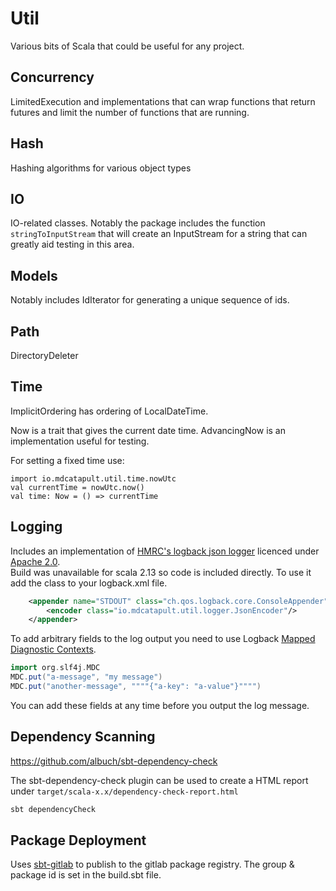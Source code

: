 # Util

Various bits of Scala that could be useful for any project.

## Concurrency
LimitedExecution and implementations that can wrap functions that return futures and limit the number of
functions that are running.

## Hash
Hashing algorithms for various object types

## IO
IO-related classes.  Notably the package includes the function `stringToInputStream` that will create an InputStream
for a string that can greatly aid testing in this area.

## Models
Notably includes IdIterator for generating a unique sequence of ids.

## Path
DirectoryDeleter

## Time
ImplicitOrdering has ordering of LocalDateTime.

Now is a trait that gives the current date time.  AdvancingNow is an implementation useful for testing.

For setting a fixed time use:
```
import io.mdcatapult.util.time.nowUtc
val currentTime = nowUtc.now()
val time: Now = () => currentTime
```

## Logging
Includes an implementation of [HMRC's logback json logger](https://github.com/hmrc/logback-json-logger) licenced under [Apache 2.0](https://www.apache.org/licenses/LICENSE-2.0).  
Build was unavailable for scala 2.13 so code is included directly. To use it add the class to your logback.xml file.
```xml
    <appender name="STDOUT" class="ch.qos.logback.core.ConsoleAppender">
        <encoder class="io.mdcatapult.util.logger.JsonEncoder"/>
    </appender>
```
To add arbitrary fields to the log output you need to use Logback [Mapped Diagnostic Contexts](http://logback.qos.ch/manual/mdc.html).
```scala
import org.slf4j.MDC
MDC.put("a-message", "my message")
MDC.put("another-message", """"{"a-key": "a-value"}"""")
```
You can add these fields at any time before you output the log message.

## Dependency Scanning

https://github.com/albuch/sbt-dependency-check

The sbt-dependency-check plugin can be used to create a HTML report under `target/scala-x.x/dependency-check-report.html`

```bash
sbt dependencyCheck
```

## Package Deployment
Uses [sbt-gitlab](https://github.com/gilcloud/sbt-gitlab/tree/master) to publish to the gitlab package registry. The group & package
id is set in the build.sbt file.
